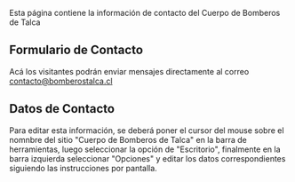 Esta página contiene la información de contacto del Cuerpo de Bomberos de Talca

## Formulario de Contacto

Acá los visitantes podrán enviar mensajes directamente al correo contacto@bomberostalca.cl

## Datos de Contacto

Para editar esta información, se deberá poner el cursor del mouse sobre el nomnbre del sitio "Cuerpo de Bomberos de Talca" en la barra de herramientas, luego seleccionar la opción de "Escritorio", finalmente en la barra izquierda seleccionar "Opciones" y editar los datos correspondientes siguiendo las instrucciones por pantalla.